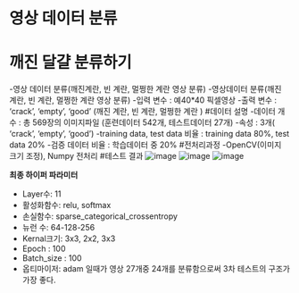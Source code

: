 # 영상 데이터 분류
# 깨진 달걀 분류하기
-영상 데이터 분류(깨진계란, 빈 계란, 멀쩡한 계란 영상 분류)
-영상데이터 분류(깨진 계란, 빈 계란, 멀쩡한 계란 영상 분류)
-입력 변수  :  예40*40 픽셀영상
-출력 변수 :  ‘crack’, ‘empty’, ‘good’ (깨진 계란, 빈 계란, 멀쩡한 계란 )
#데이터 설명
-데이터 개수 : 총 569장의 이미지파일 (훈련데이터 542개, 테스트데이터 27개)
-속성 : 3개( ‘crack’, ‘empty’, ‘good’)
-training data, test data 비율 : training data 80%, test data 20%
-검증 데이터 비율 : 학습데이터 중 20%
#전처리과정
-OpenCV(이미지 크기 조정), Numpy 전처리
#테스트 결과
![image](https://github.com/user-attachments/assets/2d0def02-3bff-4994-8bac-f1bc31ef1dea)
![image](https://github.com/user-attachments/assets/cef38b33-3f35-4313-b6b4-e1f1a57edaa2)
![image](https://github.com/user-attachments/assets/a027bd65-c91a-4959-a563-8b680a716dfc)

**최종 하이퍼 파라미터**
- Layer수: 11
- 활성화함수: relu, softmax
- 손실함수: sparse_categorical_crossentropy
- 뉴런 수: 64-128-256
- Kernal크기: 3x3, 2x2, 3x3
- Epoch : 100
- Batch_size : 100
- 옵티마이저: adam
일때가 영상 27개중 24개를 분류함으로써 3차 테스트의 구조가 가장 좋다.




